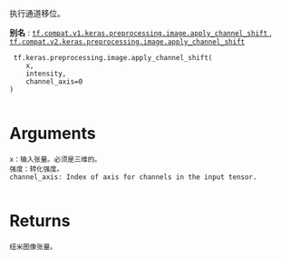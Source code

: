 执行通道移位。

**别名** : [ `tf.compat.v1.keras.preprocessing.image.apply_channel_shift` ](/api_docs/python/tf/keras/preprocessing/image/apply_channel_shift), [ `tf.compat.v2.keras.preprocessing.image.apply_channel_shift` ](/api_docs/python/tf/keras/preprocessing/image/apply_channel_shift)

```
 tf.keras.preprocessing.image.apply_channel_shift(
    x,
    intensity,
    channel_axis=0
)
 
```

# Arguments


```
x：输入张量。必须是三维的。
强度：转化强度。
channel_axis: Index of axis for channels in the input tensor.
 
```

# Returns


```
纽米图像张量。
 
```

